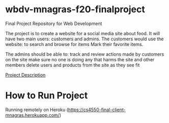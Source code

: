 # wbdv-mnagras-f20-finalproject
Final Project Repository for Web Development


The project is to create a website for a social media site about food. It will have two main users: customers and admins. 
The customers would use the website:
  to search and browse for items
  Mark their favorite items.

The admins should be able to:
  track and review actions made by customers on the site
  make sure no one is doing any that harms the site and other members
  delete users and products from the site as they see fit

[Project Description](https://docs.google.com/document/d/1bdAHXpIKEa5Nw7ILiLMZ8Uao3p05kYBs-tOVfk6__Bw/edit?usp=sharing)


# How to Run Project
Running remotely on Heroku (https://cs4550-final-client-mnagras.herokuapp.com/)
